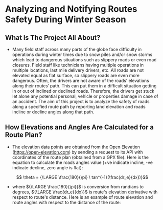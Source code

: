 # Analyzing and Notifying Routes Safety During Winter Season

## What Is The Project All About?

* Many field staff across many parts of the globe face difficulty in operations during winter times due to snow piles and/or snow storms which lead to dangerous situations such as slippery roads or even road closures. Field staff like technicians having multiple operations in multiple locations, last mile delivery drivers, etc. All roads are not elevated equal as flat surface, so slippery roads are even more dangerous. Often, the drivers are not aware of the roads’ elevations along their routes’ path. This can put them in a difficult situation getting in or out of inclined or declined roads. Therefore, the drivers get stuck let alone any potential personal, vehicle or properties damage in case of an accident. The aim of this project is to analyze the safety of roads along a specified route path by reporting land elevation and roads incline or decline angles along that path.

## How Elevations and Angles Are Calculated for a Route Plan?

* The elevation data points are obtained from the Open Elevation (https://open-elevation.com) by sending a request to its API with coordinates of the route plan (obtained from a GPX file). Here is the equation to calculate the roads angles value (+ve indicate incline, -ve indicate decline, zero angle is flat):

$$ \theta = {\LARGE \frac{180}{\pi} \ tan^{-1}(\frac{dr_e}{dx})}$$

* where ${\LARGE \frac{180}{\pi}}$ is conversion from randians to degrees, ${\LARGE \frac{dr_e}{dx}}$ is route's elevation derivative with respect to route's distance. Here is an example of route elevation and route angles with respect to the distance of the route:
